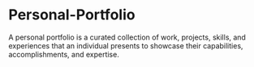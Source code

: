 # Personal-Portfolio
 A personal portfolio is a curated collection of work, projects, skills, and experiences that an individual presents to showcase their capabilities, accomplishments, and expertise.
